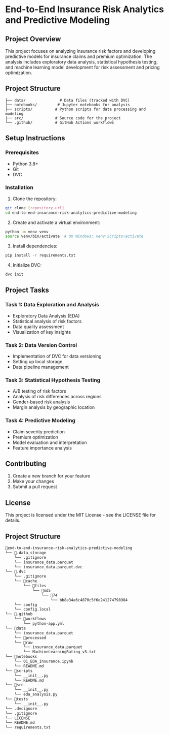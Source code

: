 # End-to-End Insurance Risk Analytics and Predictive Modeling

## Project Overview
This project focuses on analyzing insurance risk factors and developing predictive models for insurance claims and premium optimization. The analysis includes exploratory data analysis, statistical hypothesis testing, and machine learning model development for risk assessment and pricing optimization.

## Project Structure
```
├── data/               # Data files (tracked with DVC)
├── notebooks/         # Jupyter notebooks for analysis
├── scripts/          # Python scripts for data processing and modeling
├── src/              # Source code for the project
└── .github/          # GitHub Actions workflows
```

## Setup Instructions

### Prerequisites
- Python 3.8+
- Git
- DVC

### Installation
1. Clone the repository:
```bash
git clone [repository-url]
cd end-to-end-insurance-risk-analytics-predictive-modeling
```

2. Create and activate a virtual environment:
```bash
python -m venv venv
source venv/bin/activate  # On Windows: venv\Scripts\activate
```

3. Install dependencies:
```bash
pip install -r requirements.txt
```

4. Initialize DVC:
```bash
dvc init
```

## Project Tasks

### Task 1: Data Exploration and Analysis
- Exploratory Data Analysis (EDA)
- Statistical analysis of risk factors
- Data quality assessment
- Visualization of key insights

### Task 2: Data Version Control
- Implementation of DVC for data versioning
- Setting up local storage
- Data pipeline management

### Task 3: Statistical Hypothesis Testing
- A/B testing of risk factors
- Analysis of risk differences across regions
- Gender-based risk analysis
- Margin analysis by geographic location

### Task 4: Predictive Modeling
- Claim severity prediction
- Premium optimization
- Model evaluation and interpretation
- Feature importance analysis

## Contributing
1. Create a new branch for your feature
2. Make your changes
3. Submit a pull request

## License
This project is licensed under the MIT License - see the LICENSE file for details.

## Project Structure 

```bash
📁end-to-end-insurance-risk-analytics-predictive-modeling
└── 📁.data_storage
    └── .gitignore
    └── insurance_data.parquet
    └── insurance_data.parquet.dvc
└── 📁.dvc
    └── .gitignore
    └── 📁cache
        └── 📁files
            └── 📁md5
                └── 📁74
                    └── bb8a34a6c4870c5f6e241274798984
    └── config
    └── config.local
└── 📁.github
    └── 📁workflows
        └── python-app.yml
└── 📁data
    └── insurance_data.parquet
    └── 📁processed
    └── 📁raw
        └── insurance_data.parquet
        └── MachineLearningRating_v3.txt
└── 📁notebooks
    └── 01_EDA_Insurance.ipynb
    └── README.md
└── 📁scripts
    └── __init__.py
    └── README.md
└── 📁src
    └── __init__.py
    └── eda_analysis.py
└── 📁tests
    └── __init__.py
└── .dvcignore
└── .gitignore
└── LICENSE
└── README.md
└── requirements.txt
```